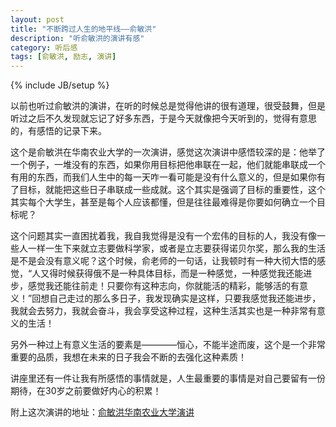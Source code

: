 ```yaml
---
layout: post
title: "不断跨过人生的地平线——俞敏洪"
description: "听俞敏洪的演讲有感"
category: 听后感
tags: [俞敏洪, 励志, 演讲]
---
```

{% include JB/setup %}

以前也听过俞敏洪的演讲，在听的时候总是觉得他讲的很有道理，很受鼓舞，但是听过之后不久发现就忘记了好多东西，于是今天就像把今天听到的，觉得有意思的，有感悟的记录下来。

这个是俞敏洪在华南农业大学的一次演讲，感觉这次演讲中感悟较深的是：他举了一个例子，一堆没有的东西，如果你用目标把他串联在一起，他们就能串联成一个有用的东西，而我们人生中的每一天咋一看可能是没有什么意义的，但是如果你有了目标，就能把这些日子串联成一些成就。这个其实是强调了目标的重要性，这个其实每个大学生，甚至是每个人应该都懂，但是往往最难得是你要如何确立一个目标呢？

这个问题其实一直困扰着我，我自我觉得是没有一个宏伟的目标的人，我没有像一些人一样一生下来就立志要做科学家，或者是立志要获得诺贝尔奖，那么我的生活是不是会没有意义呢？这个时候，俞老师的一句话，让我顿时有一种大彻大悟的感觉，“人又得时候获得俄不是一种具体目标，而是一种感觉，一种感觉我还能进步，感觉我还能往前走！只要你有这种志向，你就能活的精彩，能够活的有意义！”回想自己走过的那么多日子，我发现确实是这样，只要我感觉我还能进步，我就会去努力，我就会奋斗，我会享受这种过程，这种生活其实也是一种非常有意义的生活！

另外一种过上有意义生活的要素是————恒心，不能半途而废，这个是一个非常重要的品质，我想在未来的日子我会不断的去强化这种素质！

讲座里还有一件让我有所感悟的事情就是，人生最重要的事情是对自己要留有一份期待，在30岁之前要做好内心的积累！

附上这次演讲的地址：[俞敏洪华南农业大学演讲](http://v.youku.com/v_show/id_XMjQ3MjY2NjMy.html?f=61563791207882317)